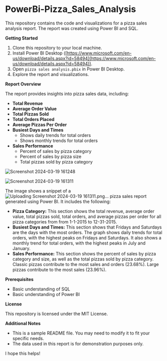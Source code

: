 # PowerBi-Pizza_Sales_Analysis

This repository contains the code and visualizations for a pizza sales analysis report. The report was created using Power BI and SQL.

**Getting Started**

1. Clone this repository to your local machine.
2. Install Power BI Desktop ([https://www.microsoft.com/en-us/download/details.aspx?id=58494](https://www.microsoft.com/en-us/download/details.aspx?id=58494)).
3. Open `pizza sales analysis.pbix` in Power BI Desktop.
4. Explore the report and visualizations.

**Report Overview**

The report provides insights into pizza sales data, including:

* **Total Revenue**
* **Average Order Value**
* **Total Pizzas Sold**
* **Total Orders Placed**
* **Average Pizzas Per Order**
* **Busiest Days and Times**
    * Shows daily trends for total orders 
    * Shows monthly trends for total orders
* **Sales Performance**
    * Percent of sales by pizza category
    * Percent of sales by pizza size
    * Total pizzas sold by pizza category


![Screenshot 2024-03-19 161248](https://github.com/princeyadav7/PowerBi-Pizza_Sales_Analysis/assets/133991180/c62735f1-6490-423d-a037-aa6ddf19e3bc)

![Screenshot 2024-03-19 161311](https://github.com/princeyadav7/PowerBi-Pizza_Sales_Analysis/assets/133991180/06705e12-7b6d-40b1-9762-3a4e23fd9702)


The image shows a snippet of a![Uploading Screenshot 2024-03-19 161311.png…]()
 pizza sales report generated  using Power BI. It includes the following:

* **Pizza Category:** This section shows the total revenue, average order value, total pizzas sold, total orders, and average pizzas per order for all pizza categories from  from 1-1-2015 to 12-31-2015.
* **Busiest Days and Times:** This section  shows that Fridays and Saturdays are the days with the most orders. The graph shows daily trends for total orders, with the highest peaks on Fridays and Saturdays. It also shows a monthly trend for total orders, with the highest peaks in July and January.
* **Sales Performance:** This section shows the percent of sales by pizza category and size,  as well as the total pizzas sold by pizza category. Classic pizzas contribute to the most sales and orders (23.68%). Large pizzas contribute to the most sales (23.96%). 


**Prerequisites**

* Basic understanding of SQL
* Basic understanding of Power BI

**License**

This repository is licensed under the MIT License.

**Additional Notes**

* This is a sample README file. You may need to modify it to fit your specific needs.
* The data used in this report is for demonstration purposes only.

I hope this helps!
